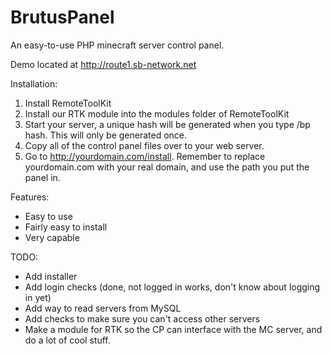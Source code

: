 BrutusPanel
===========

An easy-to-use PHP minecraft server control panel.

Demo located at http://route1.sb-network.net

Installation: <br />
1. Install RemoteToolKit <br />
2. Install our RTK module into the modules folder of RemoteToolKit <br />
3. Start your server, a unique hash will be generated when you type /bp hash. This will only be generated once. <br />
4. Copy all of the control panel files over to your web server. <br />
5. Go to http://yourdomain.com/install. Remember to replace yourdomain.com with your real domain, and use the path you put the panel in.

Features:
- Easy to use
- Fairly easy to install
- Very capable

TODO:
- Add installer
- Add login checks (done, not logged in works, don't know about logging in yet)
- Add way to read servers from MySQL
- Add checks to make sure you can't access other servers
- Make a module for RTK so the CP can interface with the MC server, and do a lot of cool stuff.
